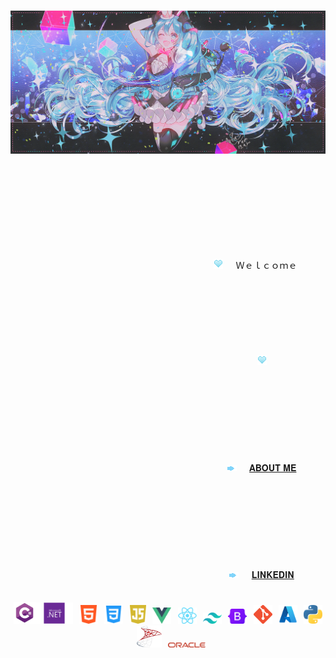 <svg><img src="https://raw.githubusercontent.com/piltie/imgs/main/Hatsune.Miku.full.2567555.png"/></svg>
<br /><br />
<p align=center><svg><img src="https://raw.githubusercontent.com/piltie/imgs/main/heart.gif"/></svg>⠀⠀Ｗｅｌｃｏｍｅ⠀⠀<svg><img src="https://raw.githubusercontent.com/piltie/imgs/main/heart.gif"/></svg>
<br /><br />
<svg><img src="https://raw.githubusercontent.com/piltie/imgs/main/arrow_right.gif"/></svg>⠀⠀<a href="https://piltie.github.io">𝐀𝐁𝐎𝐔𝐓 𝐌𝐄</a>
<br /><br />
<svg><img src="https://raw.githubusercontent.com/piltie/imgs/main/arrow_right.gif"/></svg>⠀⠀<a href="https://www.linkedin.com/in/sarahcarlasouza">𝐋𝐈𝐍𝐊𝐄𝐃𝐈𝐍</a>
<br/><br/><br/>
<img src="https://github.com/piltie/imgs/blob/main/kisspng-c-programming-language-logo-microsoft-visual-stud-atlas-portfolio-5b899192d7c600.1628571115357423548838.png?raw=true" width="35"><img src="https://raw.githubusercontent.com/piltie/imgs/9240e036e988168488c2953c2fa731edb5abd7e2/NET-Framework-Logo.png" width="60">⠀<img src="https://raw.githubusercontent.com/piltie/imgs/9240e036e988168488c2953c2fa731edb5abd7e2/732212.png" width="30">⠀<img src="https://github.com/piltie/imgs/blob/main/4202020css3htmllogosocialsocialmedia-115668_115633.png?raw=true" width="30">⠀<img src="https://github.com/piltie/imgs/blob/main/pngwing.com.png?raw=true" width="26.5">⠀<img src="https://raw.githubusercontent.com/piltie/imgs/9240e036e988168488c2953c2fa731edb5abd7e2/58482acecef1014c0b5e4a1e.png" width="30">⠀<img src="https://raw.githubusercontent.com/piltie/imgs/9240e036e988168488c2953c2fa731edb5abd7e2/React-icon.svg.png" width="30">⠀<img src="https://raw.githubusercontent.com/piltie/imgs/9240e036e988168488c2953c2fa731edb5abd7e2/tailwind-css-logo-5AD4175897-seeklogo.com.png" width="30">⠀<img src="https://raw.githubusercontent.com/piltie/imgs/9240e036e988168488c2953c2fa731edb5abd7e2/Bootstrap_logo.svg.png" width="30">⠀<img src="https://raw.githubusercontent.com/piltie/imgs/9240e036e988168488c2953c2fa731edb5abd7e2/Git-Icon-1788C.png" width="30">⠀<img src="https://raw.githubusercontent.com/piltie/imgs/9240e036e988168488c2953c2fa731edb5abd7e2/azure.svg" width="30">⠀<img src="https://raw.githubusercontent.com/piltie/imgs/9240e036e988168488c2953c2fa731edb5abd7e2/5848152fcef1014c0b5e4967.png" width="30">⠀<img src="https://github.com/piltie/imgs/blob/main/PikPng.com_server-clipart-png_4095243.png?raw=true" width="40">⠀<img src="https://github.com/piltie/imgs/blob/main/Oracle_logo.svg.png?raw=true" width="60"></p>
